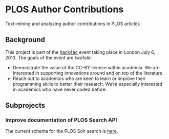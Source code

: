 PLOS Author Contributions
=========================

Text-mining and analyzing author contributions in PLOS articles

Background
----------

This project is part of the [hack4ac](http://hack4ac.com) event taking place in London July 6, 2013. The goals of the event are twofold:

* Demonstrate the value of the CC-BY licence within academia. We are interested in supporting innovations around and on top of the literature.
* Reach out to academics who are keen to learn or improve their programming skills to better their research. We’re especially interested in academics who have never coded before.

Subprojects
-----------

### Improve documentation of PLOS Search API

The current schema for the PLOS Solr search is [here](schema.xml).
